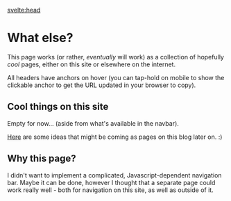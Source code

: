 <script lang="ts">
  import { siteTitle } from "$lib/config";
</script>

<svelte:head>

  <title>What else? | {siteTitle}</title>
  <meta name="description" content="Page with various links to content on this site and elsewhere on the internet" />
</svelte:head>

<div class="blog">

# What else?

This page works (or rather, _eventually_ will work) as a collection of hopefully _cool_ pages, either on this site or elsewhere on the internet.

All headers have anchors on hover (you can tap-hold on mobile to show the clickable anchor to get the URL updated in your browser to copy).

## Cool things on this site

Empty for now... (aside from what's available in the navbar).

[Here](https://robinopletal.com/posts/switched-to-sveltekit#whats-next) are some ideas that might be coming as pages on this blog later on. :)

<h2 class="red">Why this page?</h2>

I didn't want to implement a complicated, Javascript-dependent navigation bar. Maybe it can be done, however I thought that a separate page could work really well - both for navigation on this site, as well as outside of it.

</div>

<style lang="scss">
	.red {
		color: getColor(red)
	}
</style>
